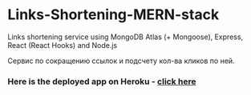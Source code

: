 # Links-Shortening-MERN-stack
Links shortening service using MongoDB Atlas (+ Mongoose), Express, React (React Hooks) and Node.js

Сервис по сокращению ссылок и подсчету кол-ва кликов по ней.

### Here is the deployed app on Heroku - [click here](https://links-shortening.herokuapp.com/)

